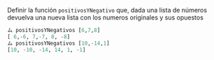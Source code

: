 Definir la función `positivosYNegativo` que, dada una lista de números devuelva una nueva lista con los numeros originales y sus opuestos

```haskell
ム positivosYNegativos [6,7,8]
[ 6,-6, 7,-7, 8, -8]
ム positivosYNegativos [10,-14,1]
[10, -10, -14, 14, 1, -1]
```